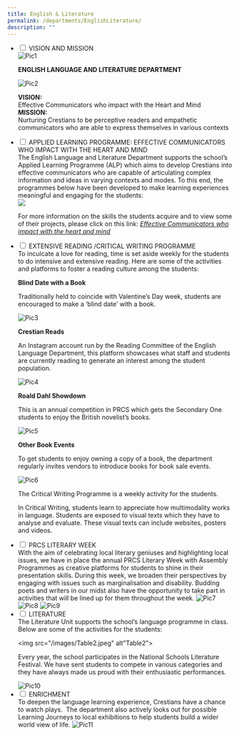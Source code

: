 ```yaml
---
title: English & Literature
permalink: /departments/EnglishLiterature/
description: ""
---
```

<html lang="en">
<ul class="jekyllcodex\_accordion">
<li>
<input type="checkbox" id="accordion1">
<label for="accordion1">VISION AND MISSION</label>
<div>
	
<img src="/images/Pic1.jpg" alt="Pic1"> 

**ENGLISH LANGUAGE AND LITERATURE DEPARTMENT**

<img src="/images/Pic2.jpg" alt="Pic2">

**VISION:**
<br>
Effective Communicators who impact with the Heart and Mind
<br>
**MISSION:**
<br>
Nurturing Crestians to be perceptive readers and empathetic communicators who are able to express themselves in various contexts
	</div>
	</li>
	
<li>
<input type="checkbox" id="accordion2">
<label for="accordion2">APPLIED LEARNING PROGRAMME: EFFECTIVE COMMUNICATORS WHO IMPACT WITH THE HEART AND MIND</label> 

<div>
	The English Language and Literature Department supports the school’s Applied Learning Programme (ALP) which aims to develop Crestians into effective communicators who are capable of articulating complex information and ideas in varying contexts and modes. To this end, the programmes below have been developed to make learning experiences meaningful and engaging for the students:  
<br>
<img src="/images/Table1.jpeg">

  

For more information on the skills the students acquire and to view some of their projects, please click on this link: [_Effective Communicators who impact with the heart and mind_](https://prcss.moe.edu.sg/about-us/virtual-open-house-2021) 

</div>
	</li>
<li>
<input type="checkbox" id="accordion3">
<label for="accordion3">EXTENSIVE READING /CRITICAL WRITING PROGRAMME</label>

<div>
	To inculcate a love for reading, time is set aside weekly for the students to do intensive and extensive reading. Here are some of the activities and platforms to foster a reading culture among the students:  

**Blind Date with a Book**

Traditionally held to coincide with Valentine’s Day week, students are encouraged to make a ‘blind date’ with a book.

  

<img src="/images/Pic3.jpeg" alt="Pic3">

**Crestian Reads**  

An Instagram account run by the Reading Committee of the English Language Department, this platform showcases what staff and students are currently reading to generate an interest among the student population.

<img src="/images/Pic4.jpeg" alt="Pic4">

**Roald Dahl Showdown**  <br>

This is an annual competition in PRCS which gets the Secondary One students to enjoy the British novelist’s books.
	
<img src="/images/Pic5.jpeg" alt="Pic5">

**Other Book Events** 

To get students to enjoy owning a copy of a book, the department regularly invites vendors to introduce books for book sale events.

<img src="/images/Pic6.jpeg" alt="Pic6">

The Critical Writing Programme is a weekly activity for the students.  

In Critical Writing, students learn to appreciate how multimodality works in language. Students are exposed to visual texts which they have to analyse and evaluate. These visual texts can include websites, posters and videos. 
</div>
	</li>
<li>
<input type="checkbox" id="accordion4">
<label for="accordion4">PRCS LITERARY WEEK </label>
	
<div>
	With the aim of celebrating local literary geniuses and highlighting local issues, we have in place the annual PRCS Literary Week with Assembly Programmes as creative platforms for students to shine in their presentation skills. During this week, we broaden their perspectives by engaging with issues such as marginalisation and disability. Budding poets and writers in our midst also have the opportunity to take part in activities that will be lined up for them throughout the week.  
  

<img src="/images/Pic7.jpeg" alt="Pic7">

														

<img src="/images/Pic8.jpeg" alt="Pic8">

  

<img src="/images/Pic9.jpeg" alt="Pic9">
	</div>
	</li>
<li>
		<input type="checkbox" id="accordion5">
		<label for="accordion5">LITERATURE</label>  

<div> 
	The Literature Unit supports the school’s language programme in class. Below are some of the activities for the students:  
  

<img src="/images/Table2.jpeg" alt"Table2">

  

Every year, the school participates in the National Schools Literature Festival. We have sent students to compete in various categories and they have always made us proud with their enthusiastic performances.  

  

<img src="/images/Pic10.jpeg" alt="Pic10">
														 
</div>
	</li>
<li>
		<input type="checkbox" id="accordion6">
																					<label for="accordion6">ENRICHMENT</label>
	
<div>
	To deepen the language learning experience, Crestians have a chance to watch plays.  The department also actively looks out for possible Learning Journeys to local exhibitions to help students build a wider world view of life.  
  
<img src="/images/Pic11.jpeg"  alt="Pic11">
</div>
	</li>
	</ul>
